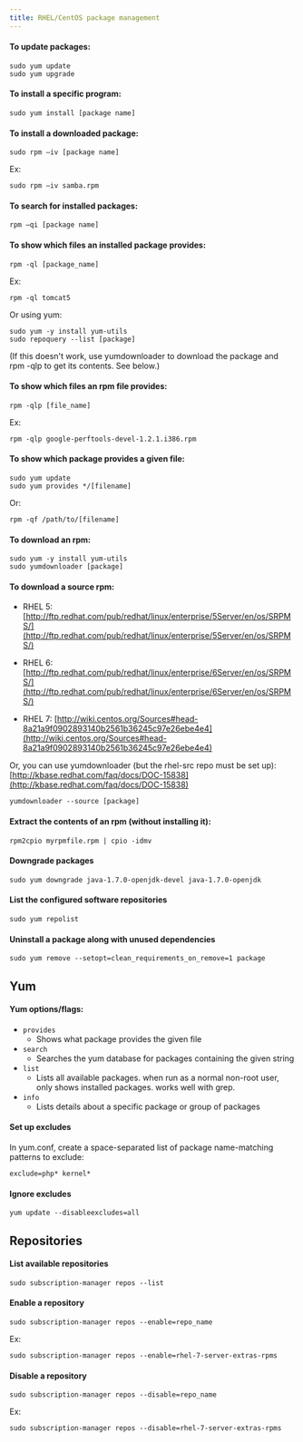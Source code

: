 ```yaml
---
title: RHEL/CentOS package management
---
```


#### To update packages:

```
sudo yum update
sudo yum upgrade
```


#### To install a specific program:

```
sudo yum install [package name]
```


#### To install a downloaded package:

```
sudo rpm –iv [package name]
```

Ex:

```
sudo rpm –iv samba.rpm
```


#### To search for installed packages:

```
rpm –qi [package name]
```


#### To show which files an installed package provides:

```
rpm -ql [package_name]
```

Ex:

```
rpm -ql tomcat5
```

Or using yum:

```
sudo yum -y install yum-utils
sudo repoquery --list [package]
```

(If this doesn't work, use yumdownloader to download the package and rpm -qlp to get its contents. See below.)


#### To show which files an rpm file provides:

```
rpm -qlp [file_name]
```

Ex:

```
rpm -qlp google-perftools-devel-1.2.1.i386.rpm
```


#### To show which package provides a given file:

```
sudo yum update
sudo yum provides */[filename]
```

Or:

```
rpm -qf /path/to/[filename]
```


#### To download an rpm:

```
sudo yum -y install yum-utils
sudo yumdownloader [package]
```


#### To download a source rpm:

- RHEL 5:
    [http://ftp.redhat.com/pub/redhat/linux/enterprise/5Server/en/os/SRPMS/](http://ftp.redhat.com/pub/redhat/linux/enterprise/5Server/en/os/SRPMS/)

- RHEL 6:
    [http://ftp.redhat.com/pub/redhat/linux/enterprise/6Server/en/os/SRPMS/](http://ftp.redhat.com/pub/redhat/linux/enterprise/6Server/en/os/SRPMS/)

- RHEL 7:
    [http://wiki.centos.org/Sources#head-8a21a9f0902893140b2561b36245c97e26ebe4e4](http://wiki.centos.org/Sources#head-8a21a9f0902893140b2561b36245c97e26ebe4e4)

Or, you can use yumdownloader (but the rhel-src repo must be set up):
[http://kbase.redhat.com/faq/docs/DOC-15838](http://kbase.redhat.com/faq/docs/DOC-15838)

```
yumdownloader --source [package]
```


#### Extract the contents of an rpm (without installing it):

```
rpm2cpio myrpmfile.rpm | cpio -idmv
```


#### Downgrade packages

```
sudo yum downgrade java-1.7.0-openjdk-devel java-1.7.0-openjdk
```


#### List the configured software repositories

```
sudo yum repolist
```


#### Uninstall a package along with unused dependencies

```
sudo yum remove --setopt=clean_requirements_on_remove=1 package
```



## Yum

#### Yum options/flags:
- `provides`
    - Shows what package provides the given file
- `search`
    - Searches the yum database for packages containing the given string
- `list`
    - Lists all available packages.  when run as a normal non-root user, only shows     installed packages.  works well with grep.
- `info`
    - Lists details about a specific package or group of packages


#### Set up excludes
In yum.conf, create a space-separated list of package name-matching patterns to exclude:

```
exclude=php* kernel*
```


#### Ignore excludes

```
yum update --disableexcludes=all
```



## Repositories

#### List available repositories

```
sudo subscription-manager repos --list
```


#### Enable a repository

```
sudo subscription-manager repos --enable=repo_name
```

Ex:

```
sudo subscription-manager repos --enable=rhel-7-server-extras-rpms
```


#### Disable a repository

```
sudo subscription-manager repos --disable=repo_name
```

Ex:

```
sudo subscription-manager repos --disable=rhel-7-server-extras-rpms
```
